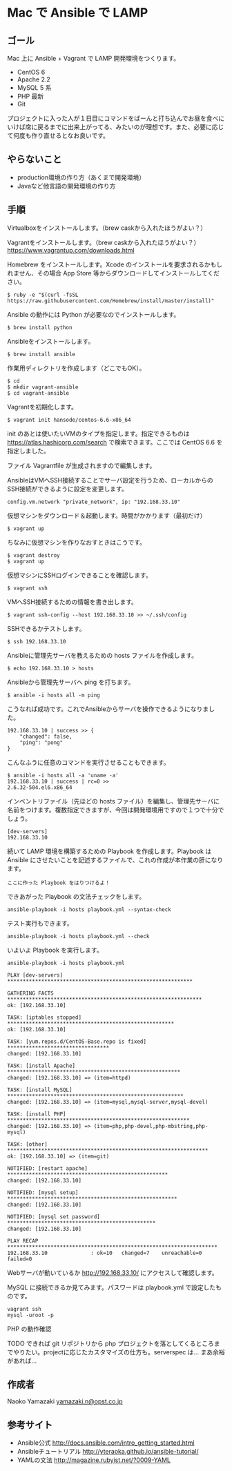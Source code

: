 # Mac で Ansible で LAMP

## ゴール
Mac 上に Ansible + Vagrant で LAMP 開発環境をつくります。

- CentOS 6
- Apache 2.2
- MySQL 5 系
- PHP 最新
- Git

プロジェクトに入った人が１日目にコマンドをばーんと打ち込んでお昼を食べにいけば席に戻るまでに出来上がってる、みたいのが理想です。また、必要に応じて何度も作り直せるとなお良いです。

## やらないこと
- production環境の作り方（あくまで開発環境）
- Javaなど他言語の開発環境の作り方

## 手順
Virtualboxをインストールします。（brew caskから入れたほうがよい？）

Vagrantをインストールします。（brew caskから入れたほうがよい？）
https://www.vagrantup.com/downloads.html

Homebrew をインストールします。Xcode のインストールを要求されるかもしれません、その場合 App Store 等からダウンロードしてインストールしてください。
```
$ ruby -e "$(curl -fsSL https://raw.githubusercontent.com/Homebrew/install/master/install)"
```
Ansible の動作には Python が必要なのでインストールします。
```
$ brew install python
```
Ansibleをインストールします。
```
$ brew install ansible
```
作業用ディレクトリを作成します（どこでもOK）。
```
$ cd
$ mkdir vagrant-ansible
$ cd vagrant-ansible
```
Vagrantを初期化します。
```
$ vagrant init hansode/centos-6.6-x86_64
```
init のあとは使いたいVMのタイプを指定します。指定できるものは https://atlas.hashicorp.com/search で検索できます。ここでは CentOS 6.6 を指定しました。

ファイル Vagrantfile が生成されますので編集します。

AnsibleはVMへSSH接続することでサーバ設定を行うため、ローカルからのSSH接続ができるように設定を変更します。
```
config.vm.network "private_network", ip: "192.168.33.10"
```
仮想マシンをダウンロード＆起動します。時間がかかります（最初だけ）
```
$ vagrant up
```
ちなみに仮想マシンを作りなおすときはこうです。
```
$ vagrant destroy
$ vagrant up
```
仮想マシンにSSHログインできることを確認します。
```
$ vagrant ssh
```
VMへSSH接続するための情報を書き出します。
```
$ vagrant ssh-config --host 192.168.33.10 >> ~/.ssh/config
```
SSHできるかテストします。
```
$ ssh 192.168.33.10
```
Ansibleに管理先サーバを教えるための hosts ファイルを作成します。
```
$ echo 192.168.33.10 > hosts
```
Ansibleから管理先サーバへ ping を打ちます。
```
$ ansible -i hosts all -m ping
```
こうなれば成功です。これでAnsibleからサーバを操作できるようになりました。
```
192.168.33.10 | success >> {
    "changed": false, 
    "ping": "pong"
}
```
こんなふうに任意のコマンドを実行させることもできます。
```
$ ansible -i hosts all -a 'uname -a'
192.168.33.10 | success | rc=0 >>
2.6.32-504.el6.x86_64
```
インベントリファイル（先ほどの hosts ファイル）を編集し、管理先サーバに名前をつけます。複数指定できますが、今回は開発環境用ですので１つで十分でしょう。
```
[dev-servers]
192.168.33.10
```
続いて LAMP 環境を構築するための Playbook を作成します。Playbook は Ansible にさせたいことを記述するファイルで、これの作成が本作業の肝になります。
```
ここに作った Playbook をはりつけるよ！
```
できあがった Playbook の文法チェックをします。
```
ansible-playbook -i hosts playbook.yml --syntax-check
```
テスト実行もできます。
```
ansible-playbook -i hosts playbook.yml --check
```
いよいよ Playbook を実行します。
```
ansible-playbook -i hosts playbook.yml
```
```
PLAY [dev-servers] ************************************************************

GATHERING FACTS ***************************************************************
ok: [192.168.33.10]

TASK: [iptables stopped] ******************************************************
ok: [192.168.33.10]

TASK: [yum.repos.d/CentOS-Base.repo is fixed] *********************************
changed: [192.168.33.10]

TASK: [install Apache] ********************************************************
changed: [192.168.33.10] => (item=httpd)

TASK: [install MySQL] *********************************************************
changed: [192.168.33.10] => (item=mysql,mysql-server,mysql-devel)

TASK: [install PHP] ***********************************************************
changed: [192.168.33.10] => (item=php,php-devel,php-mbstring,php-mysql)

TASK: [other] *****************************************************************
ok: [192.168.33.10] => (item=git)

NOTIFIED: [restart apache] ****************************************************
changed: [192.168.33.10]

NOTIFIED: [mysql setup] *******************************************************
changed: [192.168.33.10]

NOTIFIED: [mysql set password] ************************************************
changed: [192.168.33.10]

PLAY RECAP ********************************************************************
192.168.33.10              : ok=10   changed=7    unreachable=0    failed=0
```

Webサーバが動いているか http://192.168.33.10/ にアクセスして確認します。

MySQL に接続できるか見てみます。パスワードは playbook.yml で設定したものです。
```
vagrant ssh
mysql -uroot -p
```

PHP の動作確認

TODO できれば git リポジトリから php プロジェクトを落としてくるところまでやりたい。projectに応じたカスタマイズの仕方も。serverspec は… まあ余裕があれば…

## 作成者
Naoko Yamazaki <yamazaki.n@opst.co.jp>

## 参考サイト
- Ansible公式 http://docs.ansible.com/intro_getting_started.html
- Ansibleチュートリアル http://yteraoka.github.io/ansible-tutorial/
- YAMLの文法 http://magazine.rubyist.net/?0009-YAML

